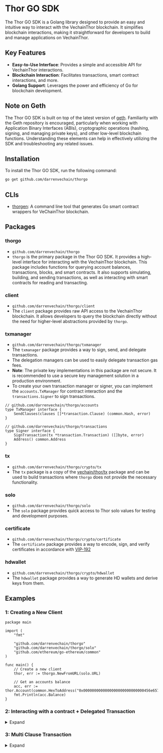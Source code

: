 # Thor GO SDK

The Thor GO SDK is a Golang library designed to provide an easy and intuitive way to interact with the VechainThor
blockchain. It simplifies blockchain interactions, making it straightforward for developers to build and manage
applications on VechainThor.

## Key Features

- **Easy-to-Use Interface**: Provides a simple and accessible API for VechainThor interactions.
- **Blockchain Interaction**: Facilitates transactions, smart contract interactions, and more.
- **Golang Support**: Leverages the power and efficiency of Go for blockchain development.

## Note on Geth

The Thor GO SDK is built on top of the latest version of [geth](https://github.com/ethereum/go-ethereum). Familiarity
with the Geth repository is encouraged, particularly when working with Application Binary Interfaces (ABIs),
cryptographic operations (hashing, signing, and managing private keys), and other low-level blockchain functions.
Understanding these elements can help in effectively utilizing the SDK and troubleshooting any related issues.

## Installation

To install the Thor GO SDK, run the following command:

```bash
go get github.com/darrenvechain/thorgo
``` 


## CLIs

- [thorgen](./cmd/thorgen/README.md): A command line tool that generates Go smart contract wrappers for VeChainThor blockchain.

## Packages

### thorgo

- `github.com/darrenvechain/thorgo`
- `thorgo` is the primary package in the Thor GO SDK. It provides a high-level interface for interacting with the
  VechainThor blockchain. This package includes functions for querying account balances, transactions, blocks, and smart
  contracts. It also supports simulating, building, and sending transactions, as well as interacting with smart
  contracts for reading and transacting.

### client

- `github.com/darrenvechain/thorgo/client`
- The `client` package provides raw API access to the VechainThor blockchain. It allows developers to query the
  blockchain directly without the need for higher-level abstractions provided by `thorgo`.

### txmanager

- `github.com/darrenvechain/thorgo/txmanager`
- The `txmanager` package provides a way to sign, send, and delegate transactions.
- The delegation managers can be used to easily delegate transaction gas fees.
- **Note**: The private key implementations in this package are not secure. It is recommended to use a secure key
  management solution in a production environment.
- To create your own transaction manager or signer, you can implement the `accounts.TxManager` for contract interaction
  and the `transactions.Signer` to sign transactions.

```golang
// github.com/darrenvechain/thorgo/accounts
type TxManager interface {
    SendClauses(clauses []*transaction.Clause) (common.Hash, error)
}
```

```golang
// github.com/darrenvechain/thorgo/transactions
type Signer interface {
    SignTransaction(tx *transaction.Transaction) ([]byte, error)
    Address() common.Address
}
```

### tx

- `github.com/darrenvechain/thorgo/crypto/tx`
- The `tx` package is a copy of the [vechain/thor/tx](https://github.com/vechain/thor/tree/master/tx) package and can be
  used to build transactions where `thorgo` does not provide the necessary functionality.

### solo

- `github.com/darrenvechain/thorgo/solo`
- The `solo` package provides quick access to Thor solo values for testing and development purposes.

### certificate

- `github.com/darrenvechain/thorgo/crypto/certificate`
- The `certificate` package provides a way to encode, sign, and verify certificates in accordance
  with [VIP-192](https://github.com/vechain/VIPs/blob/master/vips/VIP-192.md)

### hdwallet

- `github.com/darrenvechain/thorgo/crypto/hdwallet`
- The `hdwallet` package provides a way to generate HD wallets and derive keys from them.

## Examples

### 1: Creating a New Client

```golang
package main

import (
	"fmt"

	"github.com/darrenvechain/thorgo"
	"github.com/darrenvechain/thorgo/solo"
	"github.com/ethereum/go-ethereum/common"
)

func main() {
	// Create a new client
	thor, err := thorgo.NewFromURL(solo.URL)

	// Get an accounts balance
	acc, err := thor.Account(common.HexToAddress("0x0000000000000000000000000000456e6570")).Get()
	fmt.Println(acc.Balance)
}
```

### 2: Interacting with a contract + Delegated Transaction

<details>
  <summary>Expand</summary>

```golang
package main

import (
	"log/slog"
	"math/big"

	"github.com/darrenvechain/thorgo"
	"github.com/darrenvechain/thorgo/builtins"
	"github.com/darrenvechain/thorgo/solo"
	"github.com/darrenvechain/thorgo/txmanager"
	"github.com/ethereum/go-ethereum/common"
)

func main() {
	thor, _ := thorgo.NewFromURL("http://localhost:8669")

	// Load a contract
	vtho := thor.Account(common.HexToAddress("0x0000000000000000000000000000456e65726779")).Contract(builtins.VTHO.ABI)

	// Create a delegated transaction manager
	origin := txmanager.FromPK(solo.Keys()[0], thor)
	gasPayer := txmanager.NewDelegator(solo.Keys()[1])
	txSender := txmanager.NewDelegatedManager(thor, origin, gasPayer)

	// Create a new account to receive the tokens
	recipient, _ := txmanager.GeneratePK(thor)
	recipientBalance := new(big.Int)

	// Call the balanceOf function
	err := vtho.Call("balanceOf", &recipientBalance, recipient.Address())
	slog.Info("recipient balance before", "balance", recipientBalance, "error", err)

	// Send 1000 tokens to the recipient
	tx, _ := vtho.Send(txSender, "transfer", recipient.Address(), big.NewInt(1000))
	receipt, _ := tx.Wait()
	slog.Info("receipt", "txID", receipt.Meta.TxID, "reverted", receipt.Reverted)

	// Call the balanceOf function again
	err = vtho.Call("balanceOf", &recipientBalance, recipient.Address())
	slog.Info("recipient balance after", "balance", recipientBalance, "error", err)
}

```

</details>

### 3: Multi Clause Transaction

<details>
  <summary>Expand</summary>

```golang
package main

import (
	"log/slog"
	"math/big"

	"github.com/darrenvechain/thorgo"
	"github.com/darrenvechain/thorgo/builtins"
	"github.com/darrenvechain/thorgo/crypto/tx"
	"github.com/darrenvechain/thorgo/solo"
	"github.com/darrenvechain/thorgo/txmanager"
	"github.com/ethereum/go-ethereum/common"
)

func main() {
	thor, _ := thorgo.NewFromURL("http://localhost:8669")

	// Load a contract
	vtho := thor.Account(common.HexToAddress("0x0000000000000000000000000000456e65726779")).Contract(builtins.VTHO.ABI)

	origin := txmanager.FromPK(solo.Keys()[0], thor)

	// clause1
	clause1, _ := vtho.AsClause("transfer", common.HexToAddress("0x87AA2B76f29583E4A9095DBb6029A9C41994E25B"), big.NewInt(1000000))
	clause2, _ := vtho.AsClause("transfer", common.HexToAddress("0xdf1b32ec78c1f338F584a2a459f01fD70529dDBF"), big.NewInt(1000000))

	// Option 1 - Directly using the txmanager.Manager
	trx, _ := origin.SendClauses([]*tx.Clause{clause1, clause2})
	receipt, _ := thor.Transaction(trx).Wait()
	slog.Info("transaction receipt 1", "id", receipt.Meta.TxID, "reverted", receipt.Reverted)

	// Option 2 - Using the transaction builder with txmanager.Signer
	tx2, _ := thor.Transactor([]*tx.Clause{clause1, clause2}).
		GasPriceCoef(255).
		Send(origin)
	receipt2, _ := tx2.Wait()
	slog.Info("transaction receipt 2", "id", receipt2.Meta.TxID, "reverted", receipt2.Reverted)
}
```

</details>
